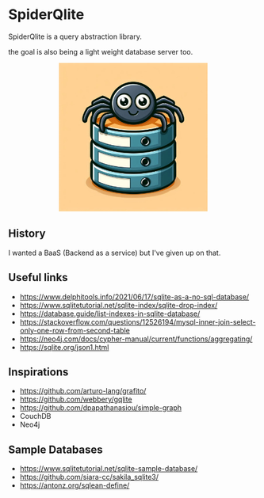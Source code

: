# SpiderQlite

SpiderQlite is a query abstraction library.

the goal is also being a light weight database server too.


<p align="center">
  <img src="./assets/logo.png" alt="spiderQlite Logo" width="300px">
</p>


## History
I wanted a BaaS (Backend as a service) but I've given up on that.


## Useful links
- https://www.delphitools.info/2021/06/17/sqlite-as-a-no-sql-database/
- https://www.sqlitetutorial.net/sqlite-index/sqlite-drop-index/
- https://database.guide/list-indexes-in-sqlite-database/
- https://stackoverflow.com/questions/12526194/mysql-inner-join-select-only-one-row-from-second-table
- https://neo4j.com/docs/cypher-manual/current/functions/aggregating/
- https://sqlite.org/json1.html


## Inspirations
- https://github.com/arturo-lang/grafito/
- https://github.com/webbery/gqlite
- https://github.com/dpapathanasiou/simple-graph
- CouchDB
- Neo4j

## Sample Databases
- https://www.sqlitetutorial.net/sqlite-sample-database/
- https://github.com/siara-cc/sakila_sqlite3/
- https://antonz.org/sqlean-define/